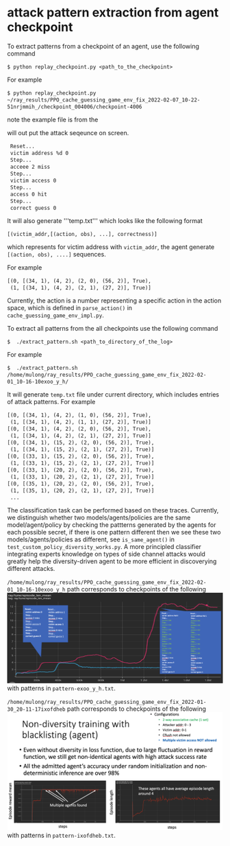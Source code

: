 # attack pattern extraction from agent checkpoint

To extract patterns from a checkpoint of an agent, use the following command
```
$ python replay_checkpoint.py <path_to_the_checkpoint>
```
For example
```
$ python replay_checkpoint.py ~/ray_results/PPO_cache_guessing_game_env_fix_2022-02-07_10-22-51nrjmmih_/checkpoint_004006/checkpoint-4006
```
note the example file is from the 

will out put the attack seqeunce on screen.  
```
 Reset... 
 victim address %d 0 
 Step... 
 acceee 2 miss 
 Step... 
 victim access 0 
 Step... 
 access 0 hit 
 Step... 
 correct guess 0 
```
It will also generate '''temp.txt''' which looks like the following format

```
[(victim_addr,[(action, obs), ...], correctness)]
```
which represents for victim address with `victim_addr`, the agent generate `[(action, obs), ....]` sequences.

For example
```
[(0, [(34, 1), (4, 2), (2, 0), (56, 2)], True),
 (1, [(34, 1), (4, 2), (2, 1), (27, 2)], True)]
```
Currently, the action is a number representing a specific action in the action space, which is defined in `parse_action()` in `cache_guessing_game_env_impl.py`.


To extract all patterns from the all checkpoints use the following command

```
$  ./extract_pattern.sh <path_to_directory_of_the_log>
```
For example

```
$  ./extract_pattern.sh /home/mulong/ray_results/PPO_cache_guessing_game_env_fix_2022-02-01_10-16-10exoo_y_h/
```

It will generate `temp.txt` file under current directory, which includes entries of attack patterns. For example
```
[(0, [(34, 1), (4, 2), (1, 0), (56, 2)], True),
 (1, [(34, 1), (4, 2), (1, 1), (27, 2)], True)]
[(0, [(34, 1), (4, 2), (2, 0), (56, 2)], True),
 (1, [(34, 1), (4, 2), (2, 1), (27, 2)], True)]
[(0, [(34, 1), (15, 2), (2, 0), (56, 2)], True),
 (1, [(34, 1), (15, 2), (2, 1), (27, 2)], True)]
[(0, [(33, 1), (15, 2), (2, 0), (56, 2)], True),
 (1, [(33, 1), (15, 2), (2, 1), (27, 2)], True)]
[(0, [(33, 1), (20, 2), (2, 0), (56, 2)], True),
 (1, [(33, 1), (20, 2), (2, 1), (27, 2)], True)]
[(0, [(35, 1), (20, 2), (2, 0), (56, 2)], True),
 (1, [(35, 1), (20, 2), (2, 1), (27, 2)], True)]
 ...
```

The classification task can be performed based on these traces. Currently, we distinguish whether two models/agents/policies are the same model/agent/policy by checking the pattterns generated by the agents for each possible secret, if there is one pattern different then we see these two models/agents/policies as different, see `is_same_agent()` in `test_custom_policy_diversity_works.py`. A more principled classifier integrating experts knowledge on types of side channel attacks would greatly help the diversity-driven agent to be more efficient in discoverying different attacks. 

`/home/mulong/ray_results/PPO_cache_guessing_game_env_fix_2022-02-01_10-16-10exoo_y_h` path corresponds to checkpoints of the following ![](fig/diversity.png) with patterns in `pattern-exoo_y_h.txt`.

`/home/mulong/ray_results/PPO_cache_guessing_game_env_fix_2022-01-30_20-11-17ixofdheb` path corresponds to checkpoints of the following ![](fig/non-diversity.png) with patterns in `pattern-ixofdheb.txt`.